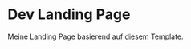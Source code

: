 # Dev Landing Page

Meine Landing Page basierend auf [diesem](https://github.com/flexdinesh/dev-landing-page) Template.
